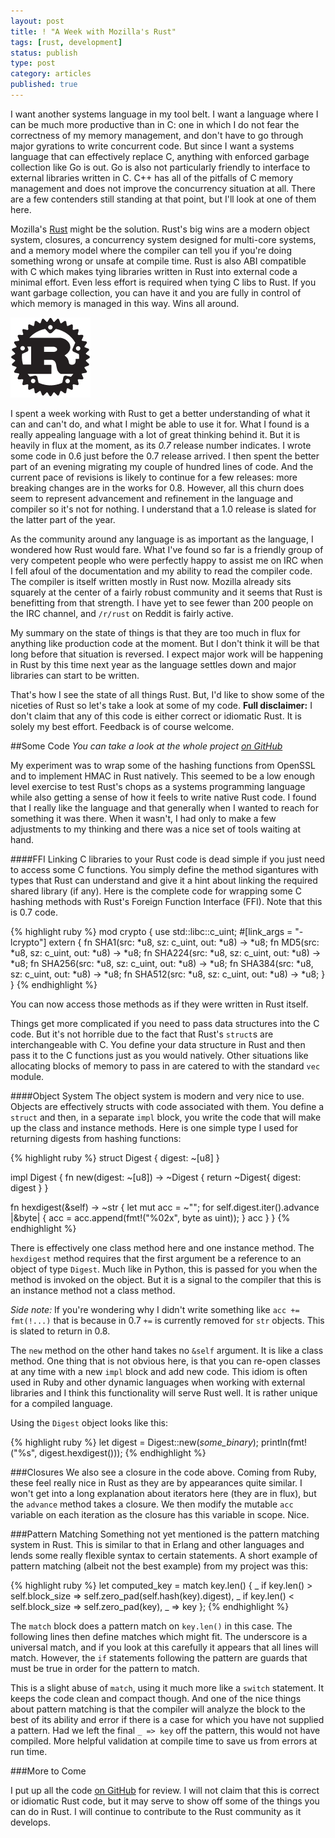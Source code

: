```yaml
---
layout: post
title: ! "A Week with Mozilla's Rust"
tags: [rust, development]
status: publish
type: post
category: articles
published: true
---
```

I want another systems language in my tool belt. I want a language where I can be much more productive than in C: one in which I do not fear the correctness of my memory management, and don't have to go through major gyrations to write concurrent code. But since I want a systems language that can effectively replace C, anything with enforced garbage collection like Go is out. Go is also not particularly friendly to interface to external libraries written in C. C++ has all of the pitfalls of C memory management and does not improve the concurrency situation at all.  There are a few contenders still standing at that point, but I'll look at one of them here.

Mozilla's [Rust](http://rust-lang.org/) might be the solution. Rust's big wins are a modern object system, closures, a concurrency system designed for multi-core systems, and a memory model where the compiler can tell you if you're doing something wrong or unsafe at compile time. Rust is also ABI compatible with C which makes tying libraries written in Rust into external code a minimal effort. Even less effort is required when tying C libs to Rust.  If you want garbage collection, you can have it and you are fully in control of which memory is managed in this way.  Wins all around.

![Rust logo](/images/rust-logo-128x128-blk.png)

I spent a week working with Rust to get a better understanding of what it can and can't do, and what I might be able to use it for. What I found is a really appealing language with a lot of great thinking behind it. But it is heavily in flux at the moment, as its *0.7* release number indicates.  I wrote some code in 0.6 just before the 0.7 release arrived. I then spent the better part of an evening migrating my couple of hundred lines of code. And the current pace of revisions is likely to continue for a few releases: more breaking changes are in the works for 0.8. However, all this churn does seem to represent advancement and refinement in the language and compiler so it's not for nothing. I understand that a 1.0 release is slated for the latter part of the year.

As the community around any language is as important as the language, I wondered how Rust would fare. What I've found so far is a friendly group of very competent people who were perfectly happy to assist me on IRC when I fell afoul of the documentation and my ability to read the compiler code. The compiler is itself written mostly in Rust now.  Mozilla already sits squarely at the center of a fairly robust community and it seems that Rust is benefitting from that strength. I have yet to see fewer than 200 people on the IRC channel, and `/r/rust` on Reddit is fairly active.

My summary on the state of things is that they are too much in flux for anything like production code at the moment. But I don't think it will be that long before that situation is reversed.  I expect major work will be happening in Rust by this time next year as the language settles down and major libraries can start to be written.

That's how I see the state of all things Rust. But, I'd like to show some of the niceties of Rust so let's take a look at some of my code. **Full disclaimer:** I don't claim that any of this code is either correct or idiomatic Rust. It is solely my best effort. Feedback is of course welcome.

##Some Code
*You can take a look at the whole project [on GitHub](https://github.com/relistan/cryptorust)*

My experiment was to wrap some of the hashing functions from OpenSSL and to implement HMAC in Rust natively. This seemed to be a low enough level exercise to test Rust's chops as a systems programming language while also getting a sense of how it feels to write native Rust code. I found that I really like the language and that generally when I wanted to reach for something it was there. When it wasn't, I had only to make a few adjustments to my thinking and there was a nice set of tools waiting at hand.

####FFI
Linking C libraries to your Rust code is dead simple if you just need to access some C functions. You simply define the method sigantures with types that Rust can understand and give it a hint about linking the required shared library (if any). Here is the complete code for wrapping some C hashing methods with Rust's Foreign Function Interface (FFI). Note that this is 0.7 code.

{% highlight ruby %}
mod crypto {
  use std::libc::c_uint;
#[link_args = "-lcrypto"]
  extern { 
    fn SHA1(src: *u8, sz: c_uint, out: *u8) -> *u8;
    fn MD5(src: *u8, sz: c_uint, out: *u8) -> *u8;
    fn SHA224(src: *u8, sz: c_uint, out: *u8) -> *u8;
    fn SHA256(src: *u8, sz: c_uint, out: *u8) -> *u8;
    fn SHA384(src: *u8, sz: c_uint, out: *u8) -> *u8;
    fn SHA512(src: *u8, sz: c_uint, out: *u8) -> *u8;
  }
}
{% endhighlight %}

You can now access those methods as if they were written in Rust itself. 

Things get more complicated if you need to pass data structures into the C code. But it's not horrible due to the fact that Rust's `struct`s are interchangeable with C. You define your data structure in Rust and then pass it to the C functions just as you would natively. Other situations like allocating blocks of memory to pass in are catered to with the standard `vec` module.

####Object System
The object system is modern and very nice to use. Objects are effectively structs with code associated with them. You define a `struct` and then, in a separate `impl` block, you write the code that will make up the class and instance methods. Here is one simple type I used for returning digests from hashing functions:

{% highlight ruby %}
struct Digest { digest: ~[u8] }

impl Digest {
  fn new(digest: ~[u8]) -> ~Digest { return ~Digest{ digest: digest } }

  fn hexdigest(&self) -> ~str {
    let mut acc = ~"";
    for self.digest.iter().advance |&byte| { acc = acc.append(fmt!("%02x", byte as uint)); }
    acc
  }
}
{% endhighlight %}

There is effectively one class method here and one instance method. The `hexdigest` method requires that the first argument be a reference to an object of type `Digest`. Much like in Python, this is passed for you when the method is invoked on the object. But it is a signal to the compiler that this is an instance method not a class method. 

*Side note:* If you're wondering why I didn't write something like `acc += fmt(!...)` that is because in 0.7 `+=` is currently removed for `str` objects. This is slated to return in 0.8.

The `new` method on the other hand takes no `&self` argument. It is like a class method. One thing that is not obvious here, is that you can re-open classes at any time with a new `impl` block and add new code. This idiom is often used in Ruby and other dynamic languages when working with external libraries and I think this functionality will serve Rust well. It is rather unique for a compiled language.

Using the `Digest` object looks like this:

{% highlight ruby %}
let digest = Digest::new(_some_binary_);
println(fmt!("%s", digest.hexdigest()));
{% endhighlight %}

###Closures
We also see a closure in the code above. Coming from Ruby, these feel really nice in Rust as they are by appearances quite similar. I won't get into a long explanation about iterators here (they are in flux), but the `advance` method takes a closure.  We then modify the mutable `acc` variable on each iteration as the closure has this variable in scope.  Nice.

###Pattern Matching
Something not yet mentioned is the pattern matching system in Rust. This is similar to that in Erlang and other languages and lends some really flexible syntax to certain statements. A short example of pattern matching (albeit not the best example) from my project was this:

{% highlight ruby %}
let computed_key = match key.len() {
  _ if key.len() > self.block_size => self.zero_pad(self.hash(key).digest),
  _ if key.len() < self.block_size => self.zero_pad(key),
  _ => key
};
{% endhighlight %}

The `match` block does a pattern match on `key.len()` in this case. The following lines then define matches which might fit. The underscore is a universal match, and if you look at this carefully it appears that all lines will match. However, the `if` statements following the pattern are guards that must be true in order for the pattern to match.

This is a slight abuse of `match`, using it much more like a `switch` statement. It keeps the code clean and compact though. And one of the nice things about pattern matching is that the compiler will analyze the block to the best of its ability and error if there is a case for which you have not supplied a pattern. Had we left the final `_ => key` off the pattern, this would not have compiled. More helpful validation at compile time to save us from errors at run time.

###More to Come

I put up all the code [on GitHub](https://github.com/relistan/cryptorust) for review. I will not claim that this is correct or idiomatic Rust code, but it may serve to show off some of the things you can do in Rust. I will continue to contribute to the Rust community as it develops.
